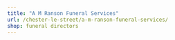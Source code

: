 ```yaml
---
title: "A M Ranson Funeral Services"
url: /chester-le-street/a-m-ranson-funeral-services/
shop: funeral directors
---
```

